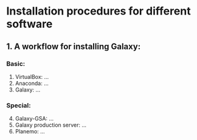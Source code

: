 # Installation procedures for different software

## 1. A workflow for installing Galaxy:
### Basic:
1. VirtualBox: ...
2. Anaconda: ...
3. Galaxy: ...
### Special:
4. Galaxy-GSA: ...
5. Galaxy production server: ...
6. Planemo: ...
